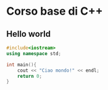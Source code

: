 # Corso base di C++

## Hello world

```cpp
#include<iostream>
using namespace std;

int main(){
    cout << "Ciao mondo!" << endl;
    return 0;
}
```
